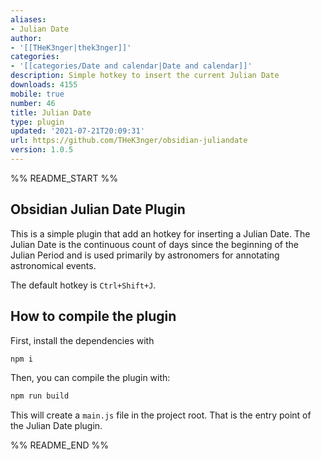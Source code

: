```yaml
---
aliases:
- Julian Date
author:
- '[[THeK3nger|thek3nger]]'
categories:
- '[[categories/Date and calendar|Date and calendar]]'
description: Simple hotkey to insert the current Julian Date
downloads: 4155
mobile: true
number: 46
title: Julian Date
type: plugin
updated: '2021-07-21T20:09:31'
url: https://github.com/THeK3nger/obsidian-juliandate
version: 1.0.5
---
```


%% README_START %%

## Obsidian Julian Date Plugin

This is a simple plugin that add an hotkey for inserting a Julian Date. The Julian Date is the continuous count of days since the beginning of the Julian Period and is used primarily by astronomers for annotating astronomical events.

The default hotkey is `Ctrl+Shift+J`.

## How to compile the plugin

First, install the dependencies with

```bash
npm i
```

Then, you can compile the plugin with:

```bash
npm run build
```

This will create a `main.js` file in the project root. That is the entry point of the Julian Date plugin.


%% README_END %%
